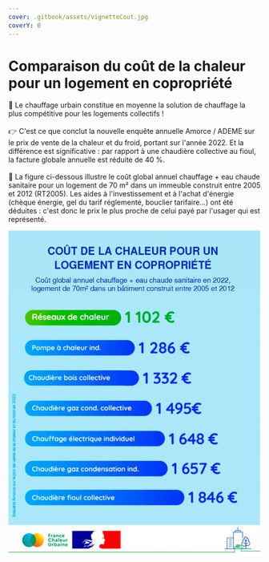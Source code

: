 ```yaml
---
cover: .gitbook/assets/vignetteCout.jpg
coverY: 0
---
```


# Comparaison du coût de la chaleur pour un logement en copropriété

💸 Le chauffage urbain constitue en moyenne la solution de chauffage la plus compétitive pour les logements collectifs !\
\
👉 C'est ce que conclut la nouvelle enquête annuelle Amorce / ADEME sur le prix de vente de la chaleur et du froid, portant sur l'année 2022. Et la différence est significative : par rapport à une chaudière collective au fioul, la facture globale annuelle est réduite de 40 %.\
\
🔎 La figure ci-dessous illustre le coût global annuel chauffage + eau chaude sanitaire pour un logement de 70 m² dans un immeuble construit entre 2005 et 2012 (RT2005). Les aides à l'investissement et à l'achat d'énergie (chèque énergie, gel du tarif réglementé, bouclier tarifaire...) ont été déduites : c'est donc le prix le plus proche de celui payé par l'usager qui est représenté.

![](.gitbook/assets/cout22.jpg)
